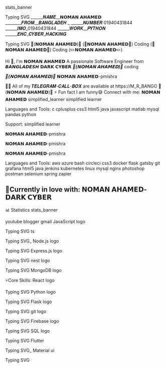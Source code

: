 stats_banner

Typing SVG
______𝑵𝑨𝑴𝑬__𝗡𝗢𝗠𝗔𝗡 𝗔𝗛𝗔𝗠𝗘𝗗
________𝑭𝑹𝑶𝑴__𝑩𝑨𝑵𝑮𝑳𝑨𝑫𝑬𝑯 _
______𝑵𝑼𝑴𝑩𝑬𝑹 01940431844
______𝑰𝑴𝑶_01940431844
______𝑾𝑶𝑹𝑲__𝑷𝒀𝑻𝑯𝑶𝑵
______𝑬𝑯𝑪_𝑪𝒀𝑩𝑬𝑹_𝑯𝑨𝑪𝑲𝑰𝑵𝑮


Typing SVG
🦋(𝗡𝗢𝗠𝗔𝗡 𝗔𝗛𝗔𝗠𝗘𝗗)🦋
(🐝𝗡𝗢𝗠𝗔𝗡 𝗔𝗛𝗔𝗠𝗘𝗗🐝)
Coding
(🐝𝗡𝗢𝗠𝗔𝗡 𝗔𝗛𝗔𝗠𝗘𝗗🐝)
Coding
(✏️𝗡𝗢𝗠𝗔𝗡 𝗔𝗛𝗔𝗠𝗘𝗗✏️)

Hi 👋, I'm 𝗡𝗢𝗠𝗔𝗡 𝗔𝗛𝗔𝗠𝗘𝗗
A passionate Software Engineer from 𝘽𝘼𝙉𝙂𝙇𝘼𝘿𝙀𝙎𝙃 𝗗𝗔𝗥𝗞 𝗖𝗬𝗕𝗘𝗥
___🦋(𝗡𝗢𝗠𝗔𝗡 𝗔𝗛𝗔𝗠𝗘𝗗)🦋___
coding

___🦋(𝗡𝗢𝗠𝗔𝗡 𝗔𝗛𝗔𝗠𝗘𝗗)🦋___
𝗡𝗢𝗠𝗔𝗡 𝗔𝗛𝗔𝗠𝗘𝗗-pmishra

👨‍💻 All of my 𝑻𝑬𝑳𝑬𝑮𝑹𝑨𝑴-𝑪𝑨𝑳𝑳-𝑩𝑶𝑿 are available at https://M_R_BANGO
🦋(𝗡𝗢𝗠𝗔𝗡 𝗔𝗛𝗔𝗠𝗘𝗗)🦋
⚡ Fun fact I am funny😅
Connect with me:
𝗡𝗢𝗠𝗔𝗡 𝗔𝗛𝗔𝗠𝗘𝗗 simplified_learner simplified learner

Languages and Tools:
c cplusplus css3 html5 java javascript matlab mysql pandas python

Support:
simplified learner



𝗡𝗢𝗠𝗔𝗡 𝗔𝗛𝗔𝗠𝗘𝗗-pmishra

 𝗡𝗢𝗠𝗔𝗡 𝗔𝗛𝗔𝗠𝗘𝗗-pmishra

𝗡𝗢𝗠𝗔𝗡 𝗔𝗛𝗔𝗠𝗘𝗗-pmishra

Languages and Tools:
aws azure bash circleci css3 docker flask gatsby git grafana html5 java jenkins kubernetes linux mysql nginx photoshop postman selenium spring zapier

## 🔭Currently in love with: 𝗡𝗢𝗠𝗔𝗡 𝗔𝗛𝗔𝗠𝗘𝗗-𝗗𝗔𝗥𝗞 𝗖𝗬𝗕𝗘𝗥
📊 Statistics
stats_banner

youtube blogger gmail
JavaScript logo



Typing SVG
ts


Typing SVG_
Node.js logo


Typing SVG
Express.js logo


Typing SVG
nest logo


Typing SVG
MongoDB logo

⚡Core Skills:
React logo



Typing SVG
Python logo


Typing SVG
Flask logo


Typing SVG
git logo


Typing SVG
Firebase logo


Typing SVG
SQL logo


Typing SVG
Flutter


Typing SVG_
Material ui


Typing SVG

